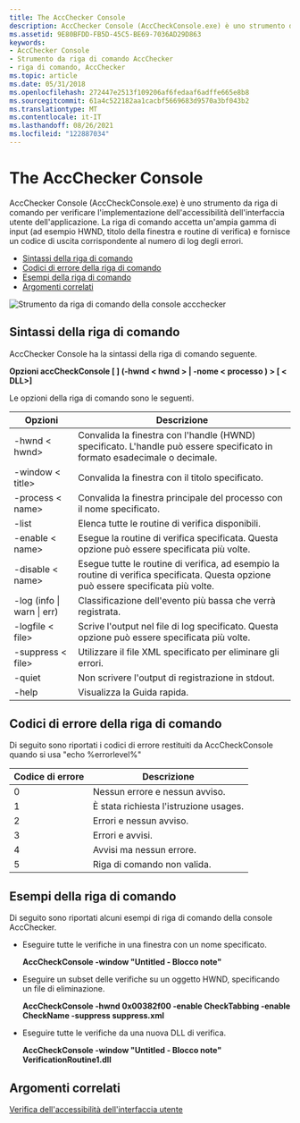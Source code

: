 ```yaml
---
title: The AccChecker Console
description: AccChecker Console (AccCheckConsole.exe) è uno strumento da riga di comando per verificare l'implementazione dell'accessibilità dell'interfaccia utente dell'applicazione.
ms.assetid: 9E80BFDD-FB5D-45C5-BE69-7036AD29D863
keywords:
- AccChecker Console
- Strumento da riga di comando AccChecker
- riga di comando, AccChecker
ms.topic: article
ms.date: 05/31/2018
ms.openlocfilehash: 272447e2513f109206af6fedaaf6adffe665e8b8
ms.sourcegitcommit: 61a4c522182aa1cacbf5669683d9570a3bf043b2
ms.translationtype: MT
ms.contentlocale: it-IT
ms.lasthandoff: 08/26/2021
ms.locfileid: "122887034"
---
```

# <a name="the-accchecker-console"></a>The AccChecker Console

AccChecker Console (AccCheckConsole.exe) è uno strumento da riga di comando per verificare l'implementazione dell'accessibilità dell'interfaccia utente dell'applicazione. La riga di comando accetta un'ampia gamma di input (ad esempio HWND, titolo della finestra e routine di verifica) e fornisce un codice di uscita corrispondente al numero di log degli errori.

-   [Sintassi della riga di comando](#command-line-syntax)
-   [Codici di errore della riga di comando](#command-line-error-codes)
-   [Esempi della riga di comando](#command-line-examples)
-   [Argomenti correlati](#related-topics)

![Strumento da riga di comando della console accchecker](images/accchecker-console.png)

## <a name="command-line-syntax"></a>Sintassi della riga di comando

AccChecker Console ha la sintassi della riga di comando seguente.

**Opzioni accCheckConsole \[ \] (-hwnd &lt; hwnd &gt; \| -nome &lt; processo ) &gt; \[ &lt; DLL&gt;\]**

Le opzioni della riga di comando sono le seguenti.



| Opzioni                                                                                                                                                         | Descrizione                                                                                                                  |
|-----------------------------------------------------------------------------------------------------------------------------------------------------------------|------------------------------------------------------------------------------------------------------------------------------|
| <span id="-hwnd__hwnd_"></span><span id="-HWND__HWND_"></span>-hwnd &lt; hwnd&gt;<br/>                                                                     | Convalida la finestra con l'handle (HWND) specificato. L'handle può essere specificato in formato esadecimale o decimale.<br/> |
| <span id="-window__title_"></span><span id="-WINDOW__TITLE_"></span>-window &lt; title&gt;<br/>                                                            | Convalida la finestra con il titolo specificato.<br/>                                                                |
| <span id="__________________-process__name_"></span><span id="__________________-PROCESS__NAME_"></span> -process &lt; name&gt;<br/>                       | Convalida la finestra principale del processo con il nome specificato.<br/>                                             |
| <span id="____________________________-list"></span><span id="____________________________-LIST"></span> -list<br/>                                       | Elenca tutte le routine di verifica disponibili.<br/>                                                                 |
| <span id="__________________-enable__name_"></span><span id="__________________-ENABLE__NAME_"></span> -enable &lt; name&gt;<br/>                          | Esegue la routine di verifica specificata. Questa opzione può essere specificata più volte.<br/>                             |
| <span id="_____________________________-disable__name_"></span><span id="_____________________________-DISABLE__NAME_"></span> -disable &lt; name&gt;<br/> | Esegue tutte le routine di verifica, ad esempio la routine di verifica specificata. Questa opzione può essere specificata più volte.<br/>                     |
| <span id="___________-log__info_warn_err_"></span><span id="___________-LOG__INFO_WARN_ERR_"></span> -log (info \| warn \| err)<br/>                          | Classificazione dell'evento più bassa che verrà registrata.<br/>                                                                      |
| <span id="__________________-logfile__file_"></span><span id="__________________-LOGFILE__FILE_"></span> -logfile &lt; file&gt;<br/>                       | Scrive l'output nel file di log specificato. Questa opzione può essere specificata più volte.<br/>                          |
| <span id="-suppress__file_"></span><span id="-SUPPRESS__FILE_"></span>-suppress &lt; file&gt;<br/>                                                         | Utilizzare il file XML specificato per eliminare gli errori. <br/>                                                                   |
| <span id="-quiet"></span><span id="-QUIET"></span>-quiet<br/>                                                                                             | Non scrivere l'output di registrazione in stdout.<br/>                                                                            |
| <span id="-help__________________________________"></span><span id="-HELP__________________________________"></span>-help <br/>                           | Visualizza la Guida rapida. <br/>                                                                                             |



 

## <a name="command-line-error-codes"></a>Codici di errore della riga di comando

Di seguito sono riportati i codici di errore restituiti da AccCheckConsole quando si usa "echo %errorlevel%"



| Codice di errore                       | Descrizione                                 |
|----------------------------------|---------------------------------------------|
| <span id="0"></span>0<br/> | Nessun errore e nessun avviso.<br/>       |
| <span id="1"></span>1<br/> | È stata richiesta l'istruzione usages. <br/> |
| <span id="2"></span>2<br/> | Errori e nessun avviso.<br/>          |
| <span id="3"></span>3<br/> | Errori e avvisi.<br/>             |
| <span id="4"></span>4<br/> | Avvisi ma nessun errore.<br/>          |
| <span id="5"></span>5<br/> | Riga di comando non valida. <br/>           |



 

## <a name="command-line-examples"></a>Esempi della riga di comando

Di seguito sono riportati alcuni esempi di riga di comando della console AccChecker.

-   Eseguire tutte le verifiche in una finestra con un nome specificato.

    **AccCheckConsole -window "Untitled - Blocco note"**

-   Eseguire un subset delle verifiche su un oggetto HWND, specificando un file di eliminazione.

    **AccCheckConsole -hwnd 0x00382f00 -enable CheckTabbing -enable CheckName -suppress suppress.xml**

-   Eseguire tutte le verifiche da una nuova DLL di verifica.

    **AccCheckConsole -window "Untitled - Blocco note" VerificationRoutine1.dll**

## <a name="related-topics"></a>Argomenti correlati

<dl> <dt>

[Verifica dell'accessibilità dell'interfaccia utente](ui-accessibility-checker.md)
</dt> </dl>

 

 






